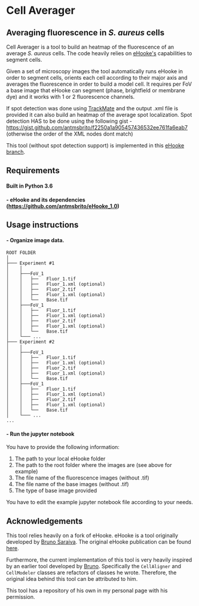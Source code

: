 # Cell Averager
## Averaging fluorescence in _S. aureus_ cells

Cell Averager is a tool to build an heatmap of the fluorescence of an average _S. aureus_ cells. The code heavily relies on [eHooke's][1] capabilities to segment cells.

Given a set of microscopy images the tool automatically runs eHooke in order to segment cells, orients each cell according to their
major axis and averages the fluorescence in order to build a model cell. It requires per FoV a base image that eHooke can segment (phase, brightfield or membrane dye) and it works with 1 or 2 fluorescence channels.

If spot detection was done using [TrackMate][2] and the output .xml file is provided it can
also build an heatmap of the average spot localization. Spot detection HAS to be done using the following gist - https://gist.github.com/antmsbrito/f2250a1a905457436532ee761fa6eab7 (otherwise the order of the XML nodes dont match)

This tool (without spot detection support) is implemented in this [eHooke branch][1].

## Requirements
####  Built in Python 3.6
#### - eHooke and its dependencies (https://github.com/antmsbrito/eHooke_1.0)

## Usage instructions

#### - Organize image data. 
```
ROOT FOLDER
│
├─── Experiment #1 
│    │
│    ├───FoV_1
│    │   ├──   Fluor_1.tif
│    │   ├──   Fluor_1.xml (optional)
│    │   ├──   Fluor_2.tif
│    │   ├──   Fluor_1.xml (optional)
│    │   └──   Base.tif
│    ├───FoV_1
│    │   ├──   Fluor_1.tif
│    │   ├──   Fluor_1.xml (optional)
│    │   ├──   Fluor_2.tif
│    │   ├──   Fluor_1.xml (optional)
│    │   └──   Base.tif
│    └─── ...
├─── Experiment #2
│    │
│    ├───FoV_1
│    │   ├──   Fluor_1.tif
│    │   ├──   Fluor_1.xml (optional)
│    │   ├──   Fluor_2.tif
│    │   ├──   Fluor_1.xml (optional)
│    │   └──   Base.tif
│    ├───FoV_1
│    │   ├──   Fluor_1.tif
│    │   ├──   Fluor_1.xml (optional)
│    │   ├──   Fluor_2.tif
│    │   ├──   Fluor_1.xml (optional)
│    │   └──   Base.tif
│    └─── ...
...

```
#### - Run the jupyter notebook 
You have to provide the following information:
 1. The path to your local eHooke folder
 2. The path to the root folder where the images are (see above for example)
 3. The file name of the fluorescence images (without .tif)
 4. The file name of the base images (without .tif)
 5. The type of base image provided

You have to edit the example jupyter notebook file according to your needs.


## Acknowledgements

This tool relies heavily on a fork of eHooke. eHooke is a tool originally developed by [Bruno Saraiva][3]. The original
eHooke publication can be found [here][4]. 

Furthermore, the current implementation of this tool is very heavily inspired by an earlier tool developed by [Bruno][5].
Specifically the `CellAligner` and `CellModeler` classes are refactors of classes he wrote. Therefore, the original idea
behind this tool can be attributed to him.

This tool has a repository of his own in my personal page with his permission. 

[1]: https://github.com/antmsbrito/eHooke_1.0
[2]: https://doi.org/10.1038/s41592-022-01507-1
[3]: https://github.com/brunomsaraiva
[4]: https://doi.org/10.1017/S2633903X21000027
[5]: https://github.com/brunomsaraiva/CellAverager